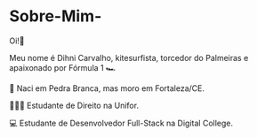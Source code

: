 # Sobre-Mim-


Oi!️🤖

Meu nome é Dihni Carvalho, kitesurfista, torcedor do Palmeiras e apaixonado por Fórmula 1 🏎

📍 Naci em Pedra Branca, mas moro  em Fortaleza/CE.

👨🏻‍💻 Estudante de Direito na Unifor.

💻 Estudante de Desenvolvedor Full-Stack na Digital College.

